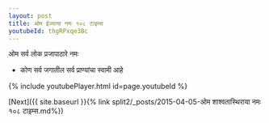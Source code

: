 ```yaml
---
layout: post
title: ओम ईज्याया नमः १०८ टाइम्स
youtubeId: thgRPxqe3Bc
---
```

 
 
 ओम सर्व लोक प्रजापाठारे नमः  
 
 -  कोण सर्व जगातील सर्व प्राण्यांचा स्वामी आहे 
 
  
 
  
 
 
 
 
 
 


{% include youtubePlayer.html id=page.youtubeId %}
 
[Next]({{ site.baseurl }}{% link  split2/_posts/2015-04-05-ओम शाश्वतास्थिराया नमः १०८ टाइम्स.md%})
 
